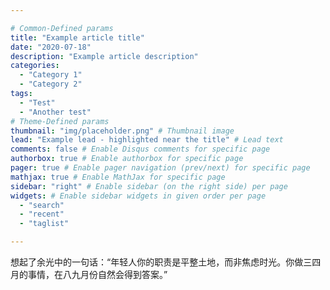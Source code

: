 ```yaml
---

# Common-Defined params
title: "Example article title"
date: "2020-07-18"
description: "Example article description"
categories:
  - "Category 1"
  - "Category 2"
tags:
  - "Test"
  - "Another test"
# Theme-Defined params
thumbnail: "img/placeholder.png" # Thumbnail image
lead: "Example lead - highlighted near the title" # Lead text
comments: false # Enable Disqus comments for specific page
authorbox: true # Enable authorbox for specific page
pager: true # Enable pager navigation (prev/next) for specific page
mathjax: true # Enable MathJax for specific page
sidebar: "right" # Enable sidebar (on the right side) per page
widgets: # Enable sidebar widgets in given order per page
  - "search"
  - "recent"
  - "taglist"

---
```


想起了余光中的一句话：“年轻人你的职责是平整土地，而非焦虑时光。你做三四月的事情，在八九月份自然会得到答案。”
